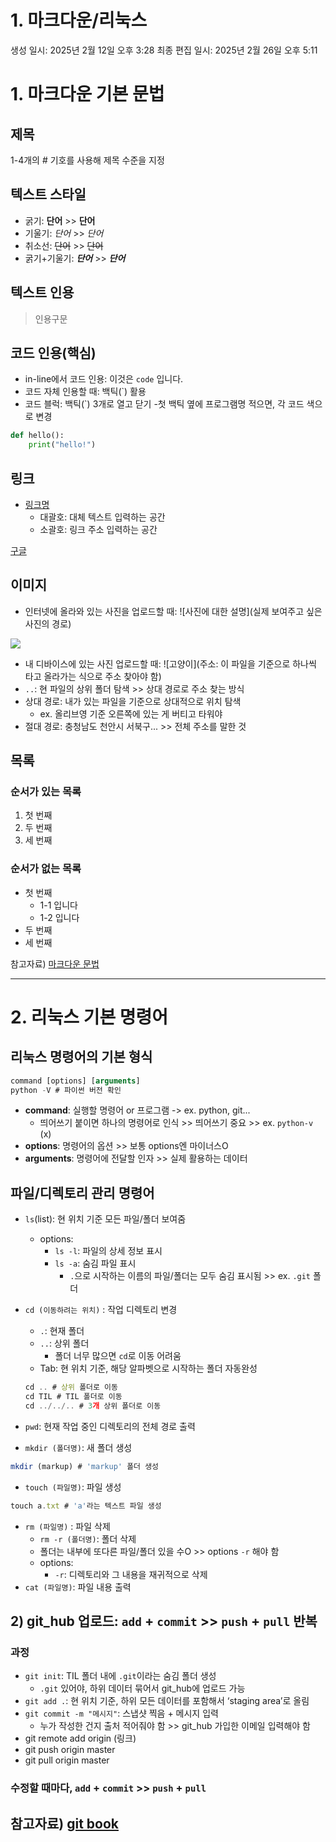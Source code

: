 # 1. 마크다운/리눅스

생성 일시: 2025년 2월 12일 오후 3:28
최종 편집 일시: 2025년 2월 26일 오후 5:11

# 1. 마크다운 기본 문법

## 제목

1-4개의 # 기호를 사용해 제목 수준을 지정

## 텍스트 스타일

- 굵기:  **단어** >> **단어**
- 기울기: *단어* >> *단어*
- 취소선: ~~단어~~ >> ~~단어~~
- 굵기+기울기: ***단어*** >> ***단어***

## 텍스트 인용

> 인용구문
> 

## 코드 인용(핵심)

- in-line에서 코드 인용: 이것은 `code` 입니다.
- 코드 자체 인용할 때: 백틱(`) 활용
- 코드 블럭: 백틱(`) 3개로 열고 닫기
-첫 백틱 옆에 프로그램명 적으면, 각 코드 색으로 변경

```python
def hello():
    print("hello!")
```

## 링크

- [링크명](https://www.notion.so/%EB%A7%81%ED%81%AC%EC%A3%BC%EC%86%8C_url)
    - 대괄호: 대체 텍스트 입력하는 공간
    - 소괄호: 링크 주소 입력하는 공간

[구글](http://google.com/)

## 이미지

- 인터넷에 올라와 있는 사진을 업로드할 때: ![사진에 대한 설명](실제 보여주고 싶은 사진의 경로)

![](https://image.dongascience.com/Photo/2020/03/5bddba7b6574b95d37b6079c199d7101.jpg)

- 내 디바이스에 있는 사진 업로드할 때: ![고양이](주소: 이 파일을 기준으로 하나씩 타고 올라가는 식으로 주소 찾아야 함)
- `..`: 현 파일의 상위 폴더 탐색 >> 상대 경로로 주소 찾는 방식
- 상대 경로: 내가 있는 파일을 기준으로 상대적으로 위치 탐색
    - ex. 올리브영 기준 오른쪽에 있는 게 버티고 타워야
- 절대 경로: 충청남도 천안시 서북구... >> 전체 주소를 말한 것

## 목록

### 순서가 있는 목록

1. 첫 번째
2. 두 번째
3. 세 번째

### 순서가 없는 목록

- 첫 번째
    - 1-1 입니다
    - 1-2 입니다
- 두 번째
- 세 번째

참고자료) [마크다운 문법](https://docs.github.com/ko/get-started/writing-on-github/getting-started-with-writing-and-formatting-on-github/basic-writing-and-formatting-syntax)

---

# 2. 리눅스 기본 명령어

## 리눅스 명령어의 기본 형식

```jsx
command [options] [arguments]
python -V # 파이썬 버전 확인
```

- **command**: 실행할 명령어 or 프로그램 -> ex. python, git...
    - 띄어쓰기 붙이면 하나의 명령어로 인식 >> 띄어쓰기 중요 >> ex. `python-v` (x)
- **options**: 명령어의 옵션 >> 보통 options엔 마이너스O
- **arguments**: 명령어에 전달할 인자 >> 실제 활용하는 데이터

## 파일/디렉토리 관리 명령어

- `ls`(list): 현 위치 기준 모든 파일/폴더 보여줌
    - options:
        - `ls -l`: 파일의 상세 정보 표시
        - `ls -a`: 숨김 파일 표시
            - `.`으로 시작하는 이름의 파일/폴더는 모두 숨김 표시됨 >> ex. `.git` 폴더
- `cd (이동하려는 위치)` : 작업 디렉토리 변경
    - `.`: 현재 폴더
    - `..`: 상위 폴더
        - 폴더 너무 많으면 `cd`로 이동 어려움
    - Tab: 현 위치 기준, 해당 알파벳으로 시작하는 폴더 자동완성
    
    ```jsx
    cd .. # 상위 폴더로 이동
    cd TIL # TIL 폴더로 이동
    cd ../../.. # 3개 상위 폴더로 이동
    ```
    

- `pwd`: 현재 작업 중인 디렉토리의 전체 경로 출력
- `mkdir (폴더명)`: 새 폴더 생성

```jsx
mkdir (markup) # 'markup' 폴더 생성
```

- `touch (파일명)`: 파일 생성

```jsx
touch a.txt # 'a'라는 텍스트 파일 생성
```

- `rm (파일명)` : 파일 삭제
    - `rm -r (폴더명)`: 폴더 삭제
    - 폴더는 내부에 또다른 파일/폴더 있을 수O >> options `-r` 해야 함
    - options:
        - `-r`: 디렉토리와 그 내용을 재귀적으로 삭제
- `cat (파일명)`: 파일 내용 출력

## 2) git_hub 업로드: `add` + `commit` >> `push` + `pull` 반복

### 과정

- `git init`: TIL 폴더 내에 `.git`이라는 숨김 폴더 생성
    - `.git` 있어야, 하위 데이터 묶어서 git_hub에 업로드 가능
- `git add .`: 현 위치 기준, 하위 모든 데이터를 포함해서 ‘staging area’로 올림
- `git commit -m "메시지"`: 스냅샷 찍음 + 메시지 입력
    - 누가 작성한 건지 출처 적어줘야 함 >> git_hub 가입한 이메일 입력해야 함
- git remote add origin (링크)
- git push origin master
- git pull origin master

### 수정할 때마다, `add` + `commit` >> `push` + `pull`

## 참고자료) [git book](https://git-scm.com/book/ko/v2)